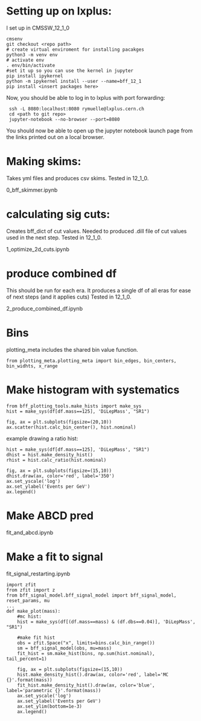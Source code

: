 # Setting up on lxplus:

I set up in CMSSW_12_1_0

```
cmsenv
git checkout <repo path>
# create virtual enviroment for installing pacakges
python3 -m venv env
# activate env
. env/bin/activate
#set it up so you can use the kernel in jupyter
pip install ipykernel
python -m ipykernel install --user --name=bff_12_1
pip install <insert packages here>
```

Now, you should be able to log in to lxplus with port forwarding:
```
 ssh -L 8080:localhost:8080 rymuelle@lxplus.cern.ch
 cd <path to git repo>
 jupyter-notebook --no-browser --port=8080
```

You should now be able to open up the jupyter notebook launch page from the links printed out on a local browser.

# Making skims:
Takes yml files and produces csv skims. Tested in 12_1_0.

0_bff_skimmer.ipynb

# calculating sig cuts:
Creates bff_dict of cut values. Needed to produced .dill file of cut values used in the next step. Tested in 12_1_0.

1_optimize_2d_cuts.ipynb

# produce combined df
This should be run for each era. It produces a single df of all eras for ease of next steps (and it applies cuts)
Tested in 12_1_0.

2_produce_combined_df.ipynb

# Bins 

plotting_meta includes the shared bin value function.

```
from plotting_meta.plotting_meta import bin_edges, bin_centers, bin_widhts, x_range
```

# Make histogram with systematics

```
from bff_plotting_tools.make_hists import make_sys
hist = make_sys(df[df.mass==125], 'DiLepMass', "SR1")

fig, ax = plt.subplots(figsize=(20,10))
ax.scatter(hist.calc_bin_center(), hist.nominal)
```


example drawing a ratio hist:

```
hist = make_sys(df[df.mass==125], 'DiLepMass', "SR1")
dhist = hist.make_density_hist()
rhist = hist.calc_ratio(hist.nominal)

fig, ax = plt.subplots(figsize=(15,10))
dhist.draw(ax, color='red', label='350')
ax.set_yscale('log')
ax.set_ylabel('Events per GeV')
ax.legend()
```

# Make ABCD pred

fit_and_abcd.ipynb

# Make a fit to signal

fit_signal_restarting.ipynb

```
import zfit
from zfit import z
from bff_signal_model.bff_signal_model import bff_signal_model, reset_params, mu
...
def make_plot(mass):
    #mc hist:
    hist = make_sys(df[(df.mass==mass) & (df.dbs==0.04)], 'DiLepMass', "SR1")
    
    #make fit hist
    obs = zfit.Space("x", limits=bins.calc_bin_range())
    sm = bff_signal_model(obs, mu=mass)
    fit_hist = sm.make_hist(bins, np.sum(hist.nominal), tail_percent=1)
    
    fig, ax = plt.subplots(figsize=(15,10))
    hist.make_density_hist().draw(ax, color='red', label='MC {}'.format(mass))
    fit_hist.make_density_hist().draw(ax, color='blue', label='parametric {}'.format(mass))
    ax.set_yscale('log')
    ax.set_ylabel('Events per GeV')
    ax.set_ylim(bottom=1e-3)
    ax.legend()
```